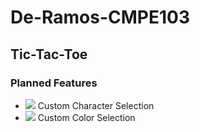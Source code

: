# De-Ramos-CMPE103
 
## Tic-Tac-Toe

### Planned Features
- ![](https://progress-bar.dev/100/) Custom Character Selection
- ![](https://progress-bar.dev/0/) Custom Color Selection
